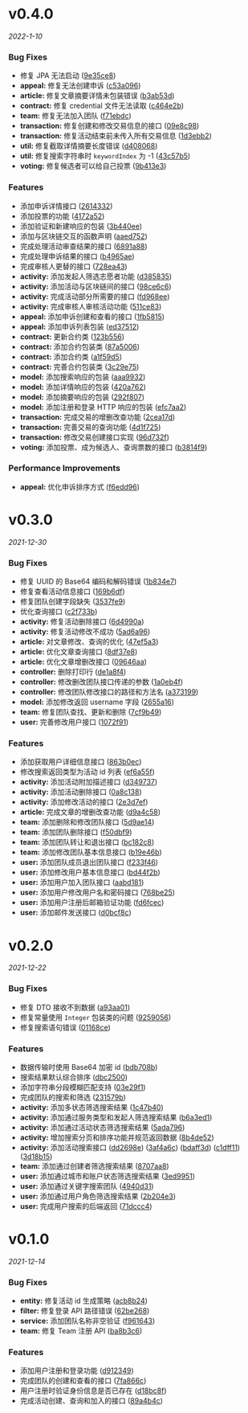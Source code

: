 <a name=""></a>

# v0.4.0

*2022-1-10*

### Bug Fixes

* 修复 JPA 无法启动 ([9e35ce8](https://e.coding.net/fortuna/bampo/bampo-spring/commits/9e35ce8))
* **appeal:** 修复无法创建申诉 ([c53a096](https://e.coding.net/fortuna/bampo/bampo-spring/commits/c53a096))
* **article:** 修复文章摘要详情未包装错误 ([b3ab53d](https://e.coding.net/fortuna/bampo/bampo-spring/commits/b3ab53d))
* **contract:** 修复 credential 文件无法读取 ([c464e2b](https://e.coding.net/fortuna/bampo/bampo-spring/commits/c464e2b))
* **team:** 修复无法加入团队 ([f71ebdc](https://e.coding.net/fortuna/bampo/bampo-spring/commits/f71ebdc))
* **transaction:** 修复创建和修改交易信息的接口 ([09e8c98](https://e.coding.net/fortuna/bampo/bampo-spring/commits/09e8c98))
* **transaction:** 修复活动结束前未传入所有交易信息 ([1d3ebb2](https://e.coding.net/fortuna/bampo/bampo-spring/commits/1d3ebb2))
* **util:** 修复截取详情摘要长度错误 ([d408068](https://e.coding.net/fortuna/bampo/bampo-spring/commits/d408068))
* **util:** 修复搜索字符串时 `keywordIndex` 为 -1 ([43c57b5](https://e.coding.net/fortuna/bampo/bampo-spring/commits/43c57b5))
* **voting:** 修复候选者可以给自己投票 ([9b413e3](https://e.coding.net/fortuna/bampo/bampo-spring/commits/9b413e3))

### Features

* 添加申诉详情接口 ([2614332](https://e.coding.net/fortuna/bampo/bampo-spring/commits/2614332))
* 添加投票的功能 ([4172a52](https://e.coding.net/fortuna/bampo/bampo-spring/commits/4172a52))
* 添加验证和新建响应的包装 ([3b440ee](https://e.coding.net/fortuna/bampo/bampo-spring/commits/3b440ee))
* 添加与区块链交互的函数声明 ([aaed752](https://e.coding.net/fortuna/bampo/bampo-spring/commits/aaed752))
* 完成处理活动审查结果的接口 ([6891a88](https://e.coding.net/fortuna/bampo/bampo-spring/commits/6891a88))
* 完成处理申诉结果的接口 ([b4965ae](https://e.coding.net/fortuna/bampo/bampo-spring/commits/b4965ae))
* 完成审核人更替的接口 ([728ea43](https://e.coding.net/fortuna/bampo/bampo-spring/commits/728ea43))
* **activity:** 添加发起人筛选志愿者功能 ([d385835](https://e.coding.net/fortuna/bampo/bampo-spring/commits/d385835))
* **activity:** 添加活动与区块链间的接口 ([98ce6c6](https://e.coding.net/fortuna/bampo/bampo-spring/commits/98ce6c6))
* **activity:** 完成活动部分所需要的接口 ([fd968ee](https://e.coding.net/fortuna/bampo/bampo-spring/commits/fd968ee))
* **activity:** 完成审核人审核活动功能 ([511ce83](https://e.coding.net/fortuna/bampo/bampo-spring/commits/511ce83))
* **appeal:** 添加申诉创建和查看的接口 ([1fb5815](https://e.coding.net/fortuna/bampo/bampo-spring/commits/1fb5815))
* **appeal:** 添加申诉列表包装 ([ed37512](https://e.coding.net/fortuna/bampo/bampo-spring/commits/ed37512))
* **contract:** 更新合约类 ([123b556](https://e.coding.net/fortuna/bampo/bampo-spring/commits/123b556))
* **contract:** 添加合约包装类 ([87a5006](https://e.coding.net/fortuna/bampo/bampo-spring/commits/87a5006))
* **contract:** 添加合约类 ([a1f59d5](https://e.coding.net/fortuna/bampo/bampo-spring/commits/a1f59d5))
* **contract:** 完善合约包装类 ([3c29e75](https://e.coding.net/fortuna/bampo/bampo-spring/commits/3c29e75))
* **model:** 添加搜索响应的包装 ([aaa9932](https://e.coding.net/fortuna/bampo/bampo-spring/commits/aaa9932))
* **model:** 添加详情响应的包装 ([420a762](https://e.coding.net/fortuna/bampo/bampo-spring/commits/420a762))
* **model:** 添加摘要响应的包装 ([292f807](https://e.coding.net/fortuna/bampo/bampo-spring/commits/292f807))
* **model:** 添加注册和登录 HTTP 响应的包装 ([efc7aa2](https://e.coding.net/fortuna/bampo/bampo-spring/commits/efc7aa2))
* **transaction:** 完成交易的增删改查功能 ([2cea17d](https://e.coding.net/fortuna/bampo/bampo-spring/commits/2cea17d))
* **transaction:** 完善交易的查询功能 ([4d1f725](https://e.coding.net/fortuna/bampo/bampo-spring/commits/4d1f725))
* **transaction:** 修改交易创建接口实现 ([96d732f](https://e.coding.net/fortuna/bampo/bampo-spring/commits/96d732f))
* **voting:** 添加投票、成为候选人、查询票数的接口 ([b3814f9](https://e.coding.net/fortuna/bampo/bampo-spring/commits/b3814f9))

### Performance Improvements

* **appeal:** 优化申诉排序方式 ([f6edd96](https://e.coding.net/fortuna/bampo/bampo-spring/commits/f6edd96))

# v0.3.0

*2021-12-30*

### Bug Fixes

* 修复 UUID 的 Base64 编码和解码错误 ([1b834e7](https://e.coding.net/fortuna/bampo/bampo-spring/commits/1b834e7))
* 修复查看活动信息接口 ([169b6df](https://e.coding.net/fortuna/bampo/bampo-spring/commits/169b6df))
* 修复团队创建字段缺失 ([3537fe9](https://e.coding.net/fortuna/bampo/bampo-spring/commits/3537fe9))
* 优化查询接口 ([c2f733b](https://e.coding.net/fortuna/bampo/bampo-spring/commits/c2f733b))
* **activity:** 修复活动删除接口 ([6d4990a](https://e.coding.net/fortuna/bampo/bampo-spring/commits/6d4990a))
* **activity:** 修复活动修改不成功 ([5ad6a96](https://e.coding.net/fortuna/bampo/bampo-spring/commits/5ad6a96))
* **article:** 对文章修改、查询的优化 ([47ef5a3](https://e.coding.net/fortuna/bampo/bampo-spring/commits/47ef5a3))
* **article:** 优化文章查询接口 ([8df37e8](https://e.coding.net/fortuna/bampo/bampo-spring/commits/8df37e8))
* **article:** 优化文章增删改接口 ([09646aa](https://e.coding.net/fortuna/bampo/bampo-spring/commits/09646aa))
* **controller:** 删除打印行 ([de1a8f4](https://e.coding.net/fortuna/bampo/bampo-spring/commits/de1a8f4))
* **controller:** 修改删改团队接口传递的参数 ([1a0eb4f](https://e.coding.net/fortuna/bampo/bampo-spring/commits/1a0eb4f))
* **controller:** 修改团队修改接口的路径和方法名 ([a373199](https://e.coding.net/fortuna/bampo/bampo-spring/commits/a373199))
* **model:** 添加修改返回 username 字段 ([2655a16](https://e.coding.net/fortuna/bampo/bampo-spring/commits/2655a16))
* **team:** 修复团队查找、更新和删除 ([7cf9b49](https://e.coding.net/fortuna/bampo/bampo-spring/commits/7cf9b49))
* **user:** 完善修改用户接口 ([1072f91](https://e.coding.net/fortuna/bampo/bampo-spring/commits/1072f91))

### Features

* 添加获取用户详细信息接口 ([863b0ec](https://e.coding.net/fortuna/bampo/bampo-spring/commits/863b0ec))
* 修改搜索返回类型为活动 id 列表 ([ef6a55f](https://e.coding.net/fortuna/bampo/bampo-spring/commits/ef6a55f))
* **activity:** 添加活动附加描述接口 ([d349737](https://e.coding.net/fortuna/bampo/bampo-spring/commits/d349737))
* **activity:** 添加活动删除接口 ([0a8c138](https://e.coding.net/fortuna/bampo/bampo-spring/commits/0a8c138))
* **activity:** 添加修改活动的接口 ([2e3d7ef](https://e.coding.net/fortuna/bampo/bampo-spring/commits/2e3d7ef))
* **article:** 完成文章的增删改查功能 ([d9a4c58](https://e.coding.net/fortuna/bampo/bampo-spring/commits/d9a4c58))
* **team:** 添加删除和修改团队接口 ([5d9ae14](https://e.coding.net/fortuna/bampo/bampo-spring/commits/5d9ae14))
* **team:** 添加团队删除接口 ([f50dbf9](https://e.coding.net/fortuna/bampo/bampo-spring/commits/f50dbf9))
* **team:** 添加团队转让和退出接口 ([bc182c8](https://e.coding.net/fortuna/bampo/bampo-spring/commits/bc182c8))
* **team:** 添加修改团队基本信息接口 ([b19e46b](https://e.coding.net/fortuna/bampo/bampo-spring/commits/b19e46b))
* **user:** 添加团队成员退出团队接口 ([f233f46](https://e.coding.net/fortuna/bampo/bampo-spring/commits/f233f46))
* **user:** 添加修改用户基本信息接口 ([bd44f2b](https://e.coding.net/fortuna/bampo/bampo-spring/commits/bd44f2b))
* **user:** 添加用户加入团队接口 ([aabd181](https://e.coding.net/fortuna/bampo/bampo-spring/commits/aabd181))
* **user:** 添加用户修改用户名和密码接口 ([768be25](https://e.coding.net/fortuna/bampo/bampo-spring/commits/768be25))
* **user:** 添加用户注册后邮箱验证功能 ([fd6fcec](https://e.coding.net/fortuna/bampo/bampo-spring/commits/fd6fcec))
* **user:** 添加邮件发送接口 ([d0bcf8c](https://e.coding.net/fortuna/bampo/bampo-spring/commits/d0bcf8c))

# v0.2.0

*2021-12-22*

### Bug Fixes

* 修复 DTO 接收不到数据 ([a93aa01](https://fortuna.coding.net/p/bampo/d/bampo-spring/git/commit/a93aa01))
* 修复常量使用 `Integer` 包装类的问题 ([9259056](https://fortuna.coding.net/p/bampo/d/bampo-spring/git/commit/9259056))
* 修复搜索语句错误 ([01168ce](https://fortuna.coding.net/p/bampo/d/bampo-spring/git/commit/01168ce))

### Features

* 数据传输时使用 Base64 加密 id ([bdb708b](https://fortuna.coding.net/p/bampo/d/bampo-spring/git/commit/bdb708b))
* 搜索结果默认综合排序 ([dbc2500](https://fortuna.coding.net/p/bampo/d/bampo-spring/git/commit/dbc2500))
* 添加字符串分段模糊匹配支持 ([03e29f1](https://fortuna.coding.net/p/bampo/d/bampo-spring/git/commit/03e29f1))
* 完成团队的搜索和筛选 ([231579b](https://fortuna.coding.net/p/bampo/d/bampo-spring/git/commit/231579b))
* **activity:** 添加多状态筛选搜索结果 ([1c47b40](https://fortuna.coding.net/p/bampo/d/bampo-spring/git/commit/1c47b40))
* **activity:** 添加通过服务类型和发起人筛选搜索结果 ([b6a3ed1](https://fortuna.coding.net/p/bampo/d/bampo-spring/git/commit/b6a3ed1))
* **activity:** 添加通过活动状态筛选搜索结果 ([5ada796](https://fortuna.coding.net/p/bampo/d/bampo-spring/git/commit/5ada796))
* **activity:** 增加搜索分页和排序功能并规范返回数据 ([8b4de52](https://fortuna.coding.net/p/bampo/d/bampo-spring/git/commit/8b4de52))
* **activity:** 添加活动搜索接口 ([dd2698e](https://fortuna.coding.net/p/bampo/d/bampo-spring/git/commit/dd2698e))
  ([3af4a6c](https://fortuna.coding.net/p/bampo/d/bampo-spring/git/commit/3af4a6c))
  ([bdaff3d](https://fortuna.coding.net/p/bampo/d/bampo-spring/git/commit/bdaff3d))
  ([c1dff11](https://fortuna.coding.net/p/bampo/d/bampo-spring/git/commit/c1dff11))
  ([3d18b15](https://fortuna.coding.net/p/bampo/d/bampo-spring/git/commit/3d18b15))
* **team:** 添加通过创建者筛选搜索结果 ([8707aa8](https://fortuna.coding.net/p/bampo/d/bampo-spring/git/commit/8707aa8))
* **user:** 添加通过城市和账户状态筛选搜索结果 ([3ed9951](https://fortuna.coding.net/p/bampo/d/bampo-spring/git/commit/3ed9951))
* **user:** 添加通过关键字搜索团队 ([4940d31](https://fortuna.coding.net/p/bampo/d/bampo-spring/git/commit/4940d31))
* **user:** 添加通过用户角色筛选搜索结果 ([2b204e3](https://fortuna.coding.net/p/bampo/d/bampo-spring/git/commit/2b204e3))
* **user:** 完成用户搜索的后端返回 ([71dccc4](https://fortuna.coding.net/p/bampo/d/bampo-spring/git/commit/71dccc4))

# v0.1.0

*2021-12-14*

### Bug Fixes

* **entity:** 修复活动 id 生成策略 ([acb8b24](https://fortuna.coding.net/p/bampo/d/bampo-spring/git/commit/acb8b24))
* **filter:** 修复登录 API 路径错误 ([62be268](https://fortuna.coding.net/p/bampo/d/bampo-spring/git/commit/62be268))
* **service:** 添加团队名称非空验证 ([f961643](https://fortuna.coding.net/p/bampo/d/bampo-spring/git/commit/f961643))
* **team:** 修复 Team 注册 API ([ba8b3c6](https://fortuna.coding.net/p/bampo/d/bampo-spring/git/commit/ba8b3c6))

### Features

* 添加用户注册和登录功能 ([d912349](https://fortuna.coding.net/p/bampo/d/bampo-spring/git/commit/d912349))
* 完成团队的创建和查看的接口 ([7fa866c](https://fortuna.coding.net/p/bampo/d/bampo-spring/git/commit/7fa866c))
* 用户注册时验证身份信息是否已存在 ([d18bc8f](https://fortuna.coding.net/p/bampo/d/bampo-spring/git/commit/d18bc8f))
* 完成活动创建、查询和加入的接口 ([89a4b4c](https://fortuna.coding.net/p/bampo/d/bampo-spring/git/commit/89a4b4c))



